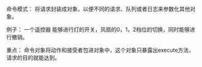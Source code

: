 命令模式：
将请求封装成对象，以便不同的请求、队列或者日志来参数化其他对象。

例子：
一个遥控器 能够进行灯的开关，风扇的0，1，2档位的切换，同时能够进行撤销。

重点：
命令对象将动作和接受者包进对象中，这个对象只暴露出execute方法，请求的目的就能达到。
